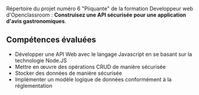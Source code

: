Répertoire du projet numéro 6 "Piiquante" de la formation Developpeur web d'Openclassroom : **Construisez une API sécurisée pour une application d'avis gastronomiques**.

## Compétences évaluées
- Développer une API Web avec le langage Javascript en se basant sur la technologie Node.JS
- Mettre en œuvre des opérations CRUD de manière sécurisée
- Stocker des données de manière sécurisée
- Implémenter un modèle logique de données conformément à la réglementation